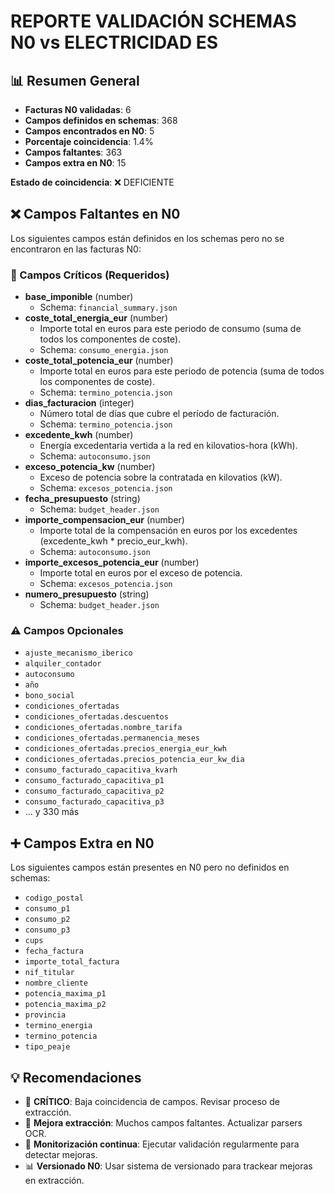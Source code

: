 # REPORTE VALIDACIÓN SCHEMAS N0 vs ELECTRICIDAD ES

## 📊 Resumen General

- **Facturas N0 validadas**: 6
- **Campos definidos en schemas**: 368
- **Campos encontrados en N0**: 5
- **Porcentaje coincidencia**: 1.4%
- **Campos faltantes**: 363
- **Campos extra en N0**: 15

**Estado de coincidencia**: ❌ DEFICIENTE

## ❌ Campos Faltantes en N0

Los siguientes campos están definidos en los schemas pero no se encontraron en las facturas N0:

### 🚨 Campos Críticos (Requeridos)

- **base_imponible** (number)
  - Schema: `financial_summary.json`
- **coste_total_energia_eur** (number)
  - Importe total en euros para este periodo de consumo (suma de todos los componentes de coste).
  - Schema: `consumo_energia.json`
- **coste_total_potencia_eur** (number)
  - Importe total en euros para este periodo de potencia (suma de todos los componentes de coste).
  - Schema: `termino_potencia.json`
- **dias_facturacion** (integer)
  - Número total de días que cubre el período de facturación.
  - Schema: `termino_potencia.json`
- **excedente_kwh** (number)
  - Energía excedentaria vertida a la red en kilovatios-hora (kWh).
  - Schema: `autoconsumo.json`
- **exceso_potencia_kw** (number)
  - Exceso de potencia sobre la contratada en kilovatios (kW).
  - Schema: `excesos_potencia.json`
- **fecha_presupuesto** (string)
  - Schema: `budget_header.json`
- **importe_compensacion_eur** (number)
  - Importe total de la compensación en euros por los excedentes (excedente_kwh * precio_eur_kwh).
  - Schema: `autoconsumo.json`
- **importe_excesos_potencia_eur** (number)
  - Importe total en euros por el exceso de potencia.
  - Schema: `excesos_potencia.json`
- **numero_presupuesto** (string)
  - Schema: `budget_header.json`

### ⚠️ Campos Opcionales

- `ajuste_mecanismo_iberico`
- `alquiler_contador`
- `autoconsumo`
- `año`
- `bono_social`
- `condiciones_ofertadas`
- `condiciones_ofertadas.descuentos`
- `condiciones_ofertadas.nombre_tarifa`
- `condiciones_ofertadas.permanencia_meses`
- `condiciones_ofertadas.precios_energia_eur_kwh`
- `condiciones_ofertadas.precios_potencia_eur_kw_dia`
- `consumo_facturado_capacitiva_kvarh`
- `consumo_facturado_capacitiva_p1`
- `consumo_facturado_capacitiva_p2`
- `consumo_facturado_capacitiva_p3`
- ... y 330 más

## ➕ Campos Extra en N0

Los siguientes campos están presentes en N0 pero no definidos en schemas:

- `codigo_postal`
- `consumo_p1`
- `consumo_p2`
- `consumo_p3`
- `cups`
- `fecha_factura`
- `importe_total_factura`
- `nif_titular`
- `nombre_cliente`
- `potencia_maxima_p1`
- `potencia_maxima_p2`
- `provincia`
- `termino_energia`
- `termino_potencia`
- `tipo_peaje`

## 💡 Recomendaciones

- 🚨 **CRÍTICO**: Baja coincidencia de campos. Revisar proceso de extracción.
- 🔧 **Mejora extracción**: Muchos campos faltantes. Actualizar parsers OCR.
- 🔄 **Monitorización continua**: Ejecutar validación regularmente para detectar mejoras.
- 📊 **Versionado N0**: Usar sistema de versionado para trackear mejoras en extracción.
